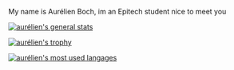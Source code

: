 My name is Aurélien Boch, im an Epitech student nice to meet you

[![aurélien's general stats](https://github-readme-stats.vercel.app/api?username=aurelien-boch&theme=flat&show_icons=true)](https://github.com/anuraghazra/github-readme-stats)

[![aurélien's trophy](https://github-profile-trophy.vercel.app/?username=aurelien-boch&theme=flat)](https://github.com/ryo-ma/github-profile-trophy)

[![aurélien's most used langages](https://github-readme-stats.vercel.app/api/top-langs/?username=aurelien-boch&layout=compact&teme=flat)](https://github.com/anuraghazra/github-readme-stats)
